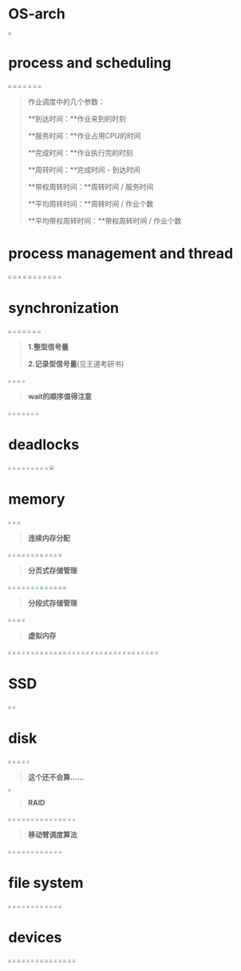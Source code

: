 # OS-arch

<img src="pics/p1.png" style="zoom:38%;" />

# process and scheduling

<img src="pics/p4.png" style="zoom:38%;" />

<img src="pics/p5.png" style="zoom:38%;" />

<img src="pics/p6.png" style="zoom:38%;" />

<img src="pics/p9.png" style="zoom:38%;" />

<img src="pics/p10.png" style="zoom:38%;" />

<img src="pics/p11.png" style="zoom:38%;" />

<img src="pics/p12.png" style="zoom:38%;" />

> 作业调度中的几个参数：
>
> **到达时间：**作业来到的时刻
>
> **服务时间：**作业占用CPU的时间
>
> **完成时间：**作业执行完的时刻
>
> **周转时间：**完成时间 - 到达时间
>
> **带权周转时间：**周转时间 / 服务时间
>
> **平均周转时间：**周转时间 / 作业个数
>
> **平均带权周转时间：**带权周转时间 / 作业个数

# process management and thread

<img src="pics/p13.png" style="zoom:38%;" />

<img src="pics/p14.png" style="zoom:38%;" />

<img src="pics/p15.png" style="zoom:38%;" />

<img src="pics/p16.png" style="zoom:38%;" />

<img src="pics/p17.png" style="zoom:38%;" />

<img src="pics/p18.png" style="zoom:38%;" />

<img src="pics/p19.png" style="zoom:38%;" />

<img src="pics/p20.png" style="zoom:38%;" />

<img src="pics/p21.png" style="zoom:38%;" />

<img src="pics/p22.png" style="zoom:38%;" />

<img src="pics/p23.png" style="zoom:38%;" />

# synchronization

<img src="pics/p24.png" style="zoom:38%;" />

<img src="pics/p25.png" style="zoom: 33%;" />

<img src="pics/p26.png" style="zoom:38%;" />

<img src="pics/p27.png" style="zoom:38%;" />

<img src="pics/p28.png" style="zoom:38%;" />

<img src="pics/p29.png" style="zoom:38%;" />

<img src="pics/p30.png" style="zoom: 33%;" />

> **1.整型信号量**
>
> **2.记录型信号量**(见王道考研书)

<img src="pics/p36.png" style="zoom: 33%;" />

<img src="pics/p37.png" style="zoom: 33%;" />

<img src="pics/p38.png" style="zoom: 33%;" />

<img src="pics/p39.png" style="zoom: 33%;" />

> **wait的顺序值得注意**

<img src="pics/p40.png" style="zoom:33%;" />

<img src="pics/p41.png" style="zoom: 33%;" />

<img src="pics/p42.png" style="zoom:33%;" />

<img src="pics/p43.png" style="zoom:33%;" />

<img src="pics/p44.png" style="zoom:33%;" />

<img src="pics/p45.png" style="zoom:33%;" />

<img src="pics/p46.png" style="zoom:33%;" />

# deadlocks

<img src="pics/p48.png" style="zoom:33%;" />

<img src="pics/p49.png" style="zoom:33%;" />

<img src="pics/p50.png" style="zoom:33%;" />

<img src="pics/p51.png" style="zoom:33%;" />

<img src="pics/p52.png" style="zoom:33%;" />

<img src="pics/p55.png" style="zoom:33%;" />

<img src="pics/p58.png" style="zoom:33%;" />

<img src="pics/p59.png" style="zoom:33%;" />

<img src="pics/p60.png" style="zoom:33%;" />

<img src="pics/p61.png" style="zoom: 50%;" />

# memory

<img src="pics/p62.png" style="zoom: 33%;" />

<img src="pics/p63.png" style="zoom: 33%;" />

<img src="pics/p64.png" style="zoom:33%;" />

> **连续内存分配**

<img src="pics/p65.png" style="zoom:33%;" />

<img src="pics/p66.png" style="zoom:33%;" />

<img src="pics/p67.png" style="zoom:33%;" />

<img src="pics/p68.png" style="zoom:33%;" />

<img src="pics/p69.png" style="zoom:33%;" />

<img src="pics/p70.png" style="zoom:33%;" />

<img src="pics/p71.png" style="zoom:33%;" />

<img src="pics/p72.png" style="zoom:33%;" />

<img src="pics/p73.png" style="zoom:33%;" />

<img src="pics/p74.png" style="zoom:33%;" />

<img src="pics/p75.png" style="zoom:33%;" />

<img src="pics/p76.png" style="zoom:33%;" />

> **分页式存储管理**

<img src="pics/p77.png" style="zoom:33%;" />

<img src="pics/p78.png" style="zoom:33%;" />

<img src="pics/p79.png" style="zoom:33%;" />

<img src="pics/p80.png" style="zoom:33%;" />

<img src="pics/p81.png" style="zoom:33%;" />

<img src="pics/p82.png" style="zoom:33%;" />

<img src="pics/p83.png" style="zoom:33%;" />

<img src="pics/p84.png" style="zoom:33%;" />

<img src="pics/p85.png" style="zoom:33%;" />

<img src="pics/p86.png" style="zoom:33%;" />

<img src="pics/p87.png" style="zoom:33%;" />

<img src="pics/p88.png" style="zoom:33%;" />

<img src="pics/p89.png" style="zoom:33%;" />

> **分段式存储管理**

<img src="pics/p90.png" style="zoom:33%;" />

<img src="pics/p91.png" style="zoom:33%;" />

<img src="pics/p92.png" style="zoom:33%;" />

<img src="pics/p93.png" style="zoom:33%;" />

> **虚拟内存**

<img src="pics/p94.png" style="zoom:33%;" />

<img src="pics/p95.png" style="zoom:33%;" />

<img src="pics/p96.png" style="zoom:33%;" />

<img src="pics/p97.png" style="zoom:33%;" />

<img src="pics/p98.png" style="zoom:33%;" />

<img src="pics/p99.png" style="zoom:33%;" />

<img src="pics/p100.png" style="zoom:33%;" />

<img src="pics/pic1.png" style="zoom:33%;" />

<img src="pics/pic2.png" style="zoom:33%;" />

<img src="pics/pic3.png" style="zoom:33%;" />

<img src="pics/pic4.png" style="zoom:33%;" />

<img src="pics/pic5.png" style="zoom:33%;" />

<img src="pics/pic6.png" style="zoom:33%;" />

<img src="pics/pic7.png" style="zoom:33%;" />

<img src="pics/pic8.png" style="zoom:33%;" />

<img src="pics/pic9.png" style="zoom:33%;" />

<img src="pics/pic10.png" style="zoom:33%;" />

<img src="pics/pic11.png" style="zoom:33%;" />

<img src="pics/pic12.png" style="zoom:33%;" />

<img src="pics/pic13.png" style="zoom:33%;" />

<img src="pics/pic14.png" style="zoom:33%;" />

<img src="pics/pic15.png" style="zoom:33%;" />

<img src="pics/pic16.png" style="zoom:33%;" />

<img src="pics/pic17.png" style="zoom:33%;" />

<img src="pics/pic18.png" style="zoom:33%;" />

<img src="pics/pic19.png" style="zoom:33%;" />

<img src="pics/pic20.png" style="zoom:33%;" />

<img src="pics/pic21.png" style="zoom:33%;" />

<img src="pics/pic22.png" style="zoom:33%;" />

<img src="pics/pic23.png" style="zoom:33%;" />

<img src="pics/pic24.png" style="zoom:33%;" />

<img src="pics/pic25.png" style="zoom:33%;" />

<img src="pics/pic26.png" style="zoom:33%;" />

# SSD

<img src="pics/pic27.png" style="zoom:33%;" />

<img src="pics/pic28.png" style="zoom:33%;" />

# disk

<img src="pics/pic29.png" style="zoom:33%;" />

<img src="pics/pic30.png" style="zoom:33%;" />

<img src="pics/pic31.png" style="zoom:33%;" />

<img src="pics/pic32.png" style="zoom:33%;" />

<img src="pics/pic33.png" style="zoom:33%;" />

> **这个还不会算……**

<img src="pics/pic34.png" style="zoom:33%;" />

> **RAID**

<img src="pics/pic35.png" style="zoom:33%;" />

<img src="pics/pic36.png" style="zoom:33%;" />

<img src="pics/pic37.png" style="zoom:33%;" />

<img src="pics/pic38.png" style="zoom:33%;" />

<img src="pics/pic39.png" style="zoom:33%;" />

<img src="pics/pic40.png" style="zoom:33%;" />

<img src="pics/pic41.png" style="zoom:33%;" />

<img src="pics/pic42.png" style="zoom:33%;" />

<img src="pics/pic43.png" style="zoom:33%;" />

<img src="pics/pic44.png" style="zoom:33%;" />

<img src="pics/pic45.png" style="zoom:33%;" />

<img src="pics/pic46.png" style="zoom:33%;" />

<img src="pics/pic47.png" style="zoom:33%;" />

<img src="pics/pic48.png" style="zoom:33%;" />

<img src="pics/pic49.png" style="zoom:33%;" />

> **移动臂调度算法**

<img src="pics/pic50.png" style="zoom:33%;" />

<img src="pics/pic51.png" style="zoom:33%;" />

<img src="pics/pic52.png" style="zoom:33%;" />

<img src="pics/pic53.png" style="zoom:33%;" />

<img src="pics/pic54.png" style="zoom:33%;" />

<img src="pics/pic55.png" style="zoom:33%;" />

<img src="pics/pic56.png" style="zoom:33%;" />

<img src="pics/pic57.png" style="zoom:33%;" />

<img src="pics/pic58.png" style="zoom:33%;" />

<img src="pics/pic59.png" style="zoom:33%;" />

<img src="pics/pic60.png" style="zoom:33%;" />

<img src="pics/pic61.png" style="zoom:33%;" />

# file system

<img src="pics/pic62.png" style="zoom:33%;" />

<img src="pics/pic63.png" style="zoom:33%;" />

<img src="pics/pic64.png" style="zoom:33%;" />

<img src="pics/pic65.png" style="zoom:33%;" />

<img src="pics/pic66.png" style="zoom:33%;" />

<img src="pics/pic67.png" style="zoom:33%;" />

<img src="pics/pic68.png" style="zoom:33%;" />

<img src="pics/pic69.png" style="zoom:33%;" />

<img src="pics/pic70.png" style="zoom:33%;" />

<img src="pics/pic71.png" style="zoom:33%;" />

<img src="pics/pic72.png" style="zoom:33%;" />

<img src="pics/pic73.png" style="zoom:33%;" />

# devices

<img src="pics/pic74.png" style="zoom:33%;" />

<img src="pics/pic75.png" style="zoom:33%;" />

<img src="pics/pic76.png" style="zoom:33%;" />

<img src="pics/pic77.png" style="zoom:33%;" />

<img src="pics/pic78.png" style="zoom:33%;" />

<img src="pics/pic79.png" style="zoom:33%;" />

<img src="pics/pic80.png" style="zoom:33%;" />

<img src="pics/pic81.png" style="zoom:33%;" />

<img src="pics/pic82.png" style="zoom:33%;" />

<img src="pics/pic83.png" style="zoom:33%;" />

<img src="pics/pic84.png" style="zoom:33%;" />

<img src="pics/pic85.png" style="zoom:33%;" />

<img src="pics/pic86.png" style="zoom:33%;" />

<img src="pics/pic87.png" style="zoom:33%;" />

<img src="pics/pic88.png" style="zoom:33%;" />